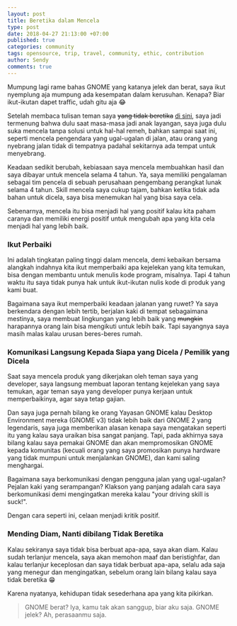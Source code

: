 ```yaml
---
layout: post
title: Beretika dalam Mencela
type: post
date: 2018-04-27 21:13:00 +07:00
published: true
categories: community
tags: opensource, trip, travel, community, ethic, contribution
author: Sendy
comments: true
---
```


Mumpung lagi rame bahas GNOME yang katanya jelek dan berat, saya ikut nyemplung aja mumpung ada kesempatan dalam kerusuhan. Kenapa? Biar ikut-ikutan dapet traffic, udah gitu aja :joy:

Setelah membaca tulisan teman saya ~~yang tidak beretika~~ [di sini](https://ahmadharis.wordpress.com/2018/04/27/gnome-yang-jelek-atau-akhlak-kalian-yang-buruk/), saya jadi termenung bahwa dulu saat masa-masa jadi anak layangan, saya juga dulu suka mencela tanpa solusi untuk hal-hal remeh, bahkan sampai saat ini, seperti mencela pengendara yang ugal-ugalan di jalan, atau orang yang nyebrang jalan tidak di tempatnya padahal sekitarnya ada tempat untuk menyebrang.

Keadaan sedikit berubah, kebiasaan saya mencela membuahkan hasil dan saya dibayar untuk mencela selama 4 tahun. Ya, saya memiliki pengalaman sebagai tim pencela di sebuah perusahaan pengembang perangkat lunak selama 4 tahun. Skill mencela saya cukup tajam, bahkan ketika tidak ada bahan untuk dicela, saya bisa menemukan hal yang bisa saya cela.

Sebenarnya, mencela itu bisa menjadi hal yang positif kalau kita paham caranya dan memiliki energi positif untuk mengubah apa yang kita cela menjadi hal yang lebih baik.

### Ikut Perbaiki

Ini adalah tingkatan paling tinggi dalam mencela, demi kebaikan bersama alangkah indahnya kita ikut memperbaiki apa kejelekan yang kita temukan, bisa dengan membantu untuk menulis kode program, misalnya. Tapi 4 tahun waktu itu saya tidak punya hak untuk ikut-ikutan nulis kode di produk yang kami buat.

Bagaimana saya ikut memperbaiki keadaan jalanan yang ruwet? Ya saya berkendara dengan lebih tertib, berjalan kaki di tempat sebagaimana mestinya, saya membuat lingkungan yang lebih baik yang ~~mungkin~~ harapannya orang lain bisa mengikuti untuk lebih baik. Tapi sayangnya saya masih malas kalau urusan beres-beres rumah.

### Komunikasi Langsung Kepada Siapa yang Dicela / Pemilik yang Dicela

Saat saya mencela produk yang dikerjakan oleh teman saya yang developer, saya langsung membuat laporan tentang kejelekan yang saya temukan, agar teman saya yang developer punya kerjaan untuk memperbaikinya, agar saya tetap gajian.

Dan saya juga pernah bilang ke orang Yayasan GNOME kalau Desktop Environment mereka (GNOME v3) tidak lebih baik dari GNOME 2 yang legendaris, saya juga memberikan alasan kenapa saya mengatakan seperti itu yang kalau saya uraikan bisa sangat panjang. Tapi, pada akhirnya saya bilang kalau saya pemakai GNOME dan akan mempromosikan GNOME kepada komunitas (kecuali orang yang saya promosikan punya hardware yang tidak mumpuni untuk menjalankan GNOME), dan kami saling menghargai.

Bagaimana saya berkomunikasi dengan pengguna jalan yang ugal-ugalan? Pejalan kaki yang serampangan? Klakson yang panjang adalah cara saya berkomunikasi demi mengingatkan mereka kalau "your driving skill is suck!".

Dengan cara seperti ini, celaan menjadi kritik positif.

### Mending Diam, Nanti dibilang Tidak Beretika

Kalau sekiranya saya tidak bisa berbuat apa-apa, saya akan diam. Kalau sudah terlanjur mencela, saya akan memohon maaf dan beristighfar, dan kalau terlanjur keceplosan dan saya tidak berbuat apa-apa, selalu ada saja yang menegur dan mengingatkan, sebelum orang lain bilang kalau saya tidak beretika :grin:

Karena nyatanya, kehidupan tidak sesederhana apa yang kita pikirkan.

> GNOME berat? Iya, kamu tak akan sanggup, biar aku saja. GNOME jelek? Ah, perasaanmu saja.